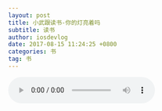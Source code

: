 ```yaml
---
layout: post
title: 小武跟读书-你的灯亮着吗
subtitle: 读书
author: iosdevlog
date: 2017-08-15 11:24:25 +0800
categories: 书
tag: 书
---
```


<audio controls="controls">
  <source src="https://firebasestorage.googleapis.com/v0/b/growth15-a8c59.appspot.com/o/2017%2F08%2F15%2F%E4%BD%A0%E7%9A%84%E7%81%AF%E4%BA%AE%E7%9D%80%E5%90%97.mp3?alt=media&token=2e3075c5-35e8-4d1f-bd45-7e42389902e8" type="audio/mpeg" />
您的浏览器不支持播放音频
</audio>
